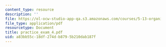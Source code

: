 ```yaml
---
content_type: resource
description: ''
file: https://ol-ocw-studio-app-qa.s3.amazonaws.com/courses/5-13-organic-chemistry-ii-fall-2006/a83bb55c18df274db8795b210dab187f_practice_exam_4.pdf
file_type: application/pdf
resourcetype: Document
title: practice_exam_4.pdf
uid: a83bb55c-18df-274d-b879-5b210dab187f
---
```

